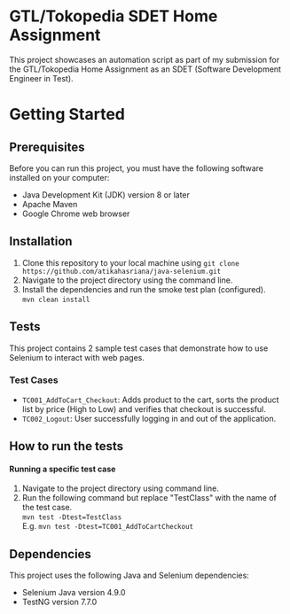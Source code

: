 # GTL/Tokopedia SDET Home Assignment
This project showcases an automation script as part of my submission for the GTL/Tokopedia Home Assignment as an SDET (Software Development Engineer in Test).

# Getting Started

## Prerequisites
Before you can run this project, you must have the following software installed on your computer:

- Java Development Kit (JDK) version 8 or later
- Apache Maven
- Google Chrome web browser

## Installation
1. Clone this repository to your local machine using `git clone https://github.com/atikahasriana/java-selenium.git`
2. Navigate to the project directory using the command line.
3. Install the dependencies and run the smoke test plan (configured).  
   `mvn clean install`

## Tests

This project contains 2 sample test cases that demonstrate how to use Selenium to interact with web pages. 

### Test Cases
- `TC001_AddToCart_Checkout`: Adds product to the cart, sorts the product list by price (High to Low) and verifies that checkout is successful.
- `TC002_Logout`: User successfully logging in and out of the application.

## How to run the tests

#### Running a specific test case
1. Navigate to the project directory using command line.
2. Run the following command but replace "TestClass" with the name of the test case.   
   `mvn test -Dtest=TestClass`  
   E.g. `mvn test -Dtest=TC001_AddToCartCheckout`

## Dependencies

This project uses the following Java and Selenium dependencies:

- Selenium Java version 4.9.0
- TestNG version 7.7.0
